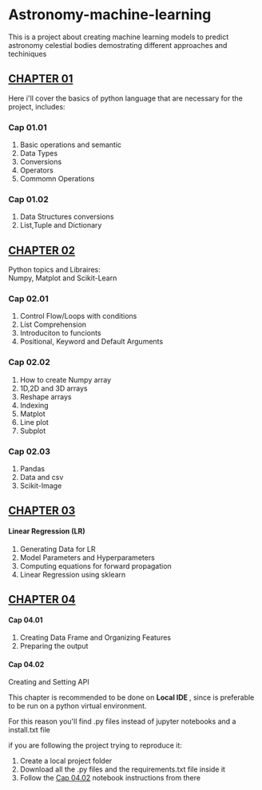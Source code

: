 # Astronomy-machine-learning

This is a project about creating machine learning models to predict astronomy celestial bodies demostrating different approaches and techiniques

## [CHAPTER 01](https://github.com/MauricioRPF/Astronomy-machine-learning/tree/main/Cap.01) 

Here i'll cover the basics of python language that are necessary for the project, includes:

### Cap 01.01

1. Basic operations and semantic
2. Data Types
3. Conversions
4. Operators
5. Commomn Operations

### Cap 01.02

1. Data Structures conversions
2. List,Tuple and Dictionary

## [CHAPTER 02](https://github.com/MauricioRPF/Astronomy-machine-learning/tree/main/Cap.02)

 Python topics and Libraires:<br> Numpy, Matplot and Scikit-Learn

### Cap 02.01

1. Control Flow/Loops with conditions
2. List Comprehension
3. Introduciton to funcionts
4. Positional, Keyword and Default Arguments

### Cap 02.02

1. How to create Numpy array
2. 1D,2D and 3D arrays
3. Reshape arrays
4. Indexing
5. Matplot
6. Line plot
7. Subplot

### Cap 02.03

1. Pandas
2. Data and csv
3. Scikit-Image

## [CHAPTER 03](https://github.com/MauricioRPF/Astronomy-machine-learning/tree/main/Cap.03)

#### Linear Regression (LR)

1. Generating Data for LR
2. Model Parameters and Hyperparameters
3. Computing equations for forward propagation
4. Linear Regression using sklearn

## [CHAPTER 04](https://github.com/MauricioRPF/Astronomy-machine-learning/tree/main/Cap.04)

#### Cap 04.01

1. Creating Data Frame and Organizing Features
2. Preparing the output

#### Cap 04.02

Creating and Setting API

This chapter is recommended to be done on <b>Local IDE </b>, since is preferable to be run on a python virtual environment.

For this reason you'll find .py files instead of jupyter notebooks and a install.txt file

if you are following the project trying to reproduce it:

1. Create a local project folder
2. Download all the .py files and the requirements.txt file inside it
3. Follow the [Cap 04.02](https://github.com/MauricioRPF/Astronomy-machine-learning/blob/main/Cap.04/Cap.04.02.ipynb) notebook instructions from there